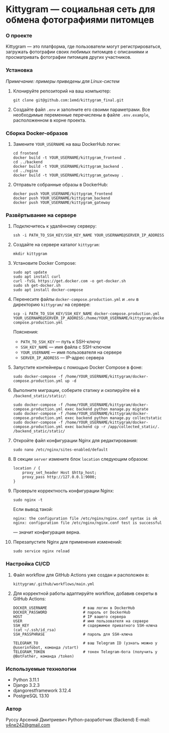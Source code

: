 # Kittygram — социальная сеть для обмена фотографиями питомцев

### О проекте
Kittygram — это платформа, где пользователи могут регистрироваться, загружать фотографии своих любимых питомцев с описаниями и просматривать фотографии питомцев других участников.

### Установка
*Примечание: примеры приведены для Linux-систем*

1. Клонируйте репозиторий на ваш компьютер:

    ```
    git clone git@github.com:1emd/kittygram_final.git
    ```

2. Создайте файл `.env` и заполните его своими параметрами. Все необходимые переменные перечислены в файле `.env.example`, расположенном в корне проекта.

### Сборка Docker-образов

1. Замените `YOUR_USERNAME` на ваш DockerHub логин:

    ```
    cd frontend
    docker build -t YOUR_USERNAME/kittygram_frontend .
    cd ../backend
    docker build -t YOUR_USERNAME/kittygram_backend .
    cd ../nginx
    docker build -t YOUR_USERNAME/kittygram_gateway .
    ```

2. Отправьте собранные образы в DockerHub:

    ```
    docker push YOUR_USERNAME/kittygram_frontend
    docker push YOUR_USERNAME/kittygram_backend
    docker push YOUR_USERNAME/kittygram_gateway
    ```

### Развёртывание на сервере

1. Подключитесь к удалённому серверу:

    ```
    ssh -i PATH_TO_SSH_KEY/SSH_KEY_NAME YOUR_USERNAME@SERVER_IP_ADDRESS
    ```

2. Создайте на сервере каталог `kittygram`:

    ```
    mkdir kittygram
    ```

3. Установите Docker Compose:

    ```
    sudo apt update
    sudo apt install curl
    curl -fsSL https://get.docker.com -o get-docker.sh
    sudo sh get-docker.sh
    sudo apt install docker-compose
    ```

4. Перенесите файлы `docker-compose.production.yml` и `.env` в директорию `kittygram/` на сервере:

    ```
    scp -i PATH_TO_SSH_KEY/SSH_KEY_NAME docker-compose.production.yml YOUR_USERNAME@SERVER_IP_ADDRESS:/home/YOUR_USERNAME/kittygram/docker-compose.production.yml
    ```

    Пояснения:
    - `PATH_TO_SSH_KEY` — путь к SSH-ключу
    - `SSH_KEY_NAME` — имя файла с SSH-ключом
    - `YOUR_USERNAME` — имя пользователя на сервере
    - `SERVER_IP_ADDRESS` — IP-адрес сервера

5. Запустите контейнеры с помощью Docker Compose в фоне:

    ```
    sudo docker-compose -f /home/YOUR_USERNAME/kittygram/docker-compose.production.yml up -d
    ```

6. Выполните миграции, соберите статику и скопируйте её в `/backend_static/static/`:

    ```
    sudo docker-compose -f /home/YOUR_USERNAME/kittygram/docker-compose.production.yml exec backend python manage.py migrate
    sudo docker-compose -f /home/YOUR_USERNAME/kittygram/docker-compose.production.yml exec backend python manage.py collectstatic
    sudo docker-compose -f /home/YOUR_USERNAME/kittygram/docker-compose.production.yml exec backend cp -r /app/collected_static/. /backend_static/static/
    ```

7. Откройте файл конфигурации Nginx для редактирования:

    ```
    sudo nano /etc/nginx/sites-enabled/default
    ```

8. В секции `server` измените блок `location` следующим образом:

    ```
    location / {
        proxy_set_header Host $http_host;
        proxy_pass http://127.0.0.1:9000;
    }
    ```

9. Проверьте корректность конфигурации Nginx:

    ```
    sudo nginx -t
    ```

    Если вывод такой:

    ```
    nginx: the configuration file /etc/nginx/nginx.conf syntax is ok
    nginx: configuration file /etc/nginx/nginx.conf test is successful
    ```

    — значит конфигурация верна.

10. Перезапустите Nginx для применения изменений:

    ```
    sudo service nginx reload
    ```

### Настройка CI/CD

1. Файл workflow для GitHub Actions уже создан и расположен в:

    ```
    kittygram/.github/workflows/main.yml
    ```

2. Для корректной работы адаптируйте workflow, добавив секреты в GitHub Actions:

    ```
    DOCKER_USERNAME                # ваш логин в DockerHub
    DOCKER_PASSWORD                # пароль от DockerHub
    HOST                           # IP вашего сервера
    USER                           # имя пользователя на сервере
    SSH_KEY                        # содержимое приватного SSH-ключа (cat ~/.ssh/id_rsa)
    SSH_PASSPHRASE                 # пароль для SSH-ключа

    TELEGRAM_TO                    # ваш Telegram ID (узнать можно у @userinfobot, команда /start)
    TELEGRAM_TOKEN                 # токен Telegram-бота (получить у @BotFather, команда /token)
    ```

### Используемые технологии
- Python 3.11.1  
- Django 3.2.3  
- djangorestframework 3.12.4  
- PostgreSQL 13.10  

### Автор
Руссу Арсений Дмитриевич
Python-разработчик (Backend)
E-mail: y4ne242@gmail.com
